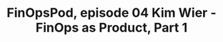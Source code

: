 ---
title: FinOpsPod, episode 04 Kim Wier - FinOps as Product, Part 1
description: Kim Wier, Director of Efficiency Engineering at Target joins the show and shares her career path, how she has built her team, leveraging Target's culture and commitment to learn. We also dive into the why and how Kim's team are building their own FinOps toolset. You do not want to miss this conversation!
date-added: Apr 2022
type: Podcast
source: FinOps Foundation
label: 
cloud-provider: 
  - Multi-Cloud
framework-capabilities:
  - FinOps Education & Enablement
  - Establishing FinOps Culture
link: https://finopspod.captivate.fm/episode/kim-wier-finops-as-product
permalink: /resources/not-here/
weight: 20
listing: true
---
